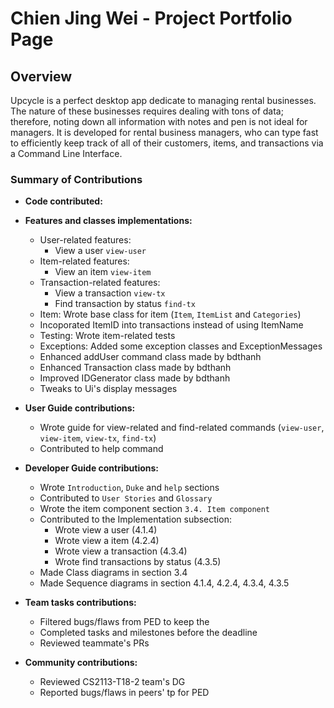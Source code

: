 # Chien Jing Wei - Project Portfolio Page

## Overview

Upcycle is a perfect desktop app dedicate to managing rental businesses. The nature of these businesses
requires dealing with tons of data; therefore, noting down all information with notes and pen is not ideal for managers.
It is developed for rental business managers, who can type fast to efficiently keep track of all of their customers, items,
and transactions via a Command Line Interface.

### Summary of Contributions
+ **Code contributed:** 

+ **Features and classes implementations:**
    + User-related features: 
        + View a user `view-user`
    + Item-related features:
        + View an item `view-item`
    + Transaction-related features: 
        + View a transaction `view-tx`
        + Find transaction by status `find-tx`
    + Item: Wrote base class for item (`Item`, `ItemList` and `Categories`) 
    + Incoporated ItemID into transactions instead of using ItemName
    + Testing: Wrote item-related tests
    + Exceptions: Added some exception classes and ExceptionMessages
    + Enhanced addUser command class made by bdthanh
    + Enhanced Transaction class made by bdthanh
    + Improved IDGenerator class made by bdthanh
    + Tweaks to Ui's display messages
+ **User Guide contributions:**
    + Wrote guide for view-related and find-related commands (`view-user`, `view-item`, `view-tx`, `find-tx`)
    + Contributed to help command
+ **Developer Guide contributions:**
    + Wrote `Introduction`, `Duke` and `help` sections
    + Contributed to `User Stories` and `Glossary` 
    + Wrote the item component section `3.4. Item component`
    + Contributed to the Implementation subsection:
      + Wrote view a user (4.1.4)
      + Wrote view a item (4.2.4)
      + Wrote view a transaction (4.3.4)
      + Wrote find transactions by status (4.3.5)
    + Made Class diagrams in section 3.4
    + Made Sequence diagrams in section 4.1.4, 4.2.4, 4.3.4, 4.3.5
+ **Team tasks contributions:**
    + Filtered bugs/flaws from PED to keep the 
    + Completed tasks and milestones before the deadline
    + Reviewed teammate's PRs
+ **Community contributions:**
    + Reviewed CS2113-T18-2 team's DG
    + Reported bugs/flaws in peers' tp for PED

